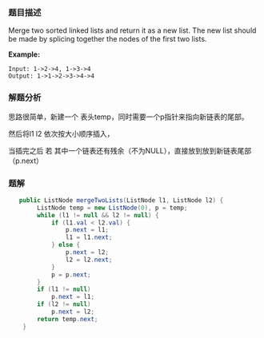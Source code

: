 ### 题目描述

Merge two sorted linked lists and return it as a new list. The new list should be made by splicing together the nodes of the first two lists.

**Example:**

```
Input: 1->2->4, 1->3->4
Output: 1->1->2->3->4->4
```

### 解题分析

思路很简单，新建一个 表头temp，同时需要一个p指针来指向新链表的尾部。

然后将l1  l2 依次按大小顺序插入，

当插完之后 若 其中一个链表还有残余（不为NULL），直接放到放到新链表尾部（p.next）

### 题解

```java
   public ListNode mergeTwoLists(ListNode l1, ListNode l2) {
        ListNode temp = new ListNode(0), p = temp;
        while (l1 != null && l2 != null) {
            if (l1.val < l2.val) {
                p.next = l1;
                l1 = l1.next;
            } else {
                p.next = l2;
                l2 = l2.next;
            }
            p = p.next;
        }
        if (l1 != null)
            p.next = l1;
        if (l2 != null)
            p.next = l2;
        return temp.next;
    }
```

